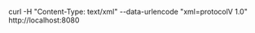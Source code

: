 

curl -H "Content-Type: text/xml" --data-urlencode "xml=<root><name>protocol</name><node1>V 1.0</node1></root>" http://localhost:8080




